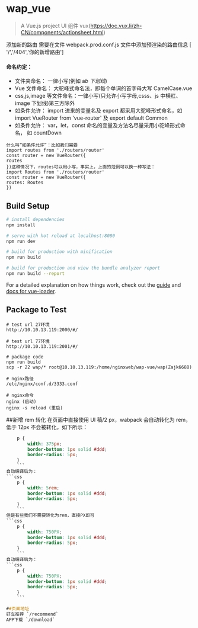 # wap_vue

> A Vue.js project
> UI 组件 vux(https://doc.vux.li/zh-CN/components/actionsheet.html)

添加新的路由 需要在文件 webpack.prod.conf.js 文件中添加预渲染的路由信息
[ '/','/404','你的新增路由']

#### 命名约定：

- 文件夹命名： 一律小写(例如 a*b 下划线*)
- Vue 文件命名： 大驼峰式命名法，即每个单词的首字母大写 CamelCase.vue
- css,js,image 等文件命名：一律小写(只允许小写字母,csss、js 中横杠、image 下划线)第三方除外
- 如条件允许： import 进来的变量名及 export 都采用大驼峰形式命名，如 import VueRouter from 'vue-router' 及 export default Common
- 如条件允许： var，let，const 命名的变量及方法名尽量采用小驼峰形式命名， 如 countDown

```
什么叫“如条件允许”：比如我们需要
import routes from './routers/router'
const router = new VueRouter({
routes
})这种情况下，routes可以用小写，事实上，上面的范例可以换一种写法：
import Routes from './routers/router'
const router = new VueRouter({
routes: Routes
})
```

## Build Setup

```bash
# install dependencies
npm install

# serve with hot reload at localhost:8080
npm run dev

# build for production with minification
npm run build

# build for production and view the bundle analyzer report
npm run build --report
```

For a detailed explanation on how things work, check out the [guide](http://vuejs-templates.github.io/webpack/) and [docs for vue-loader](http://vuejs.github.io/vue-loader).

## Package to Test

```code
# test url 27环境
http://10.10.13.119:2000/#/

# test url 77环境
http://10.10.13.119:2001/#/

# package code
npm run build
scp -r 22 wap/* root@10.10.13.119:/home/nginxweb/wap-vue/wap(Zajk6688)

# nginx路径
/etc/nginx/conf.d/3333.conf

# nginx命令
nginx (启动)
nginx -s reload (重启)
```

##新增 rem 转化
在页面中直接使用 UI 稿/2 px，wabpack 会自动转化为 rem，低于 12px 不会被转化，如下所示：

````css
	p {
		width: 375px;
		border-bottom: 1px solid #ddd;
		border-radius: 5px;
	}
	```
自动编译后为：
```css
	p {
		width: 5rem;
		border-bottom: 1px solid #ddd;
		border-radius: 5px;
	}
	```
但是有些我们不需要转化为rem，直接PX即可
```css
	p {
		width: 750PX;
		border-bottom: 1px solid #ddd;
		border-radius: 5px;
	}
	```
自动编译后为：
```css
	p {
		width: 750PX;
		border-bottom: 1px solid #ddd;
		border-radius: 5px;
	}
	```

##页面地址
好车推荐 `/recommend`
APP下载 `/download`
````
